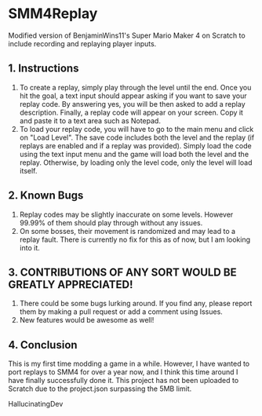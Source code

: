 # SMM4Replay
Modified version of BenjaminWins11's Super Mario Maker 4 on Scratch to include recording and replaying player inputs.

## 1. Instructions
1. To create a replay, simply play through the level until the end. Once you hit the goal, a text input should appear asking if you want to save your replay code. By answering yes, you will be then asked to add a replay description. Finally, a replay code will appear on your screen. Copy it and paste it to a text area such as Notepad.
2. To load your replay code, you will have to go to the main menu and click on "Load Level". The save code includes both the level and the replay (if replays are enabled and if a replay was provided). Simply load the code using the text input menu and the game will load both the level and the replay. Otherwise, by loading only the level code, only the level will load itself.
## 2. Known Bugs
1. Replay codes may be slightly inaccurate on some levels. However 99.99% of them should play through without any issues.
2. On some bosses, their movement is randomized and may lead to a replay fault. There is currently no fix for this as of now, but I am looking into it.

## 3. CONTRIBUTIONS OF ANY SORT WOULD BE GREATLY APPRECIATED!
1. There could be some bugs lurking around. If you find any, please report them by making a pull request or add a comment using Issues.
2. New features would be awesome as well!

## 4. Conclusion
This is my first time modding a game in a while. However, I have wanted to port replays to SMM4 for over a year now, and I think this time around I have finally successfully done it. This project has not been uploaded to Scratch due to the project.json surpassing the 5MB limit.

HallucinatingDev
